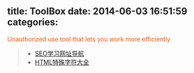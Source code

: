 title: ToolBox
date: 2014-06-03 16:51:59
categories:
---
<font color="#ff5500">Unauthorized use tool that lets you work more efficiently</font>

> * [SEO学习网址导航](/tools/seosite.html)
> * [HTML特殊字符大全](/tools/html-special-characters.html)



